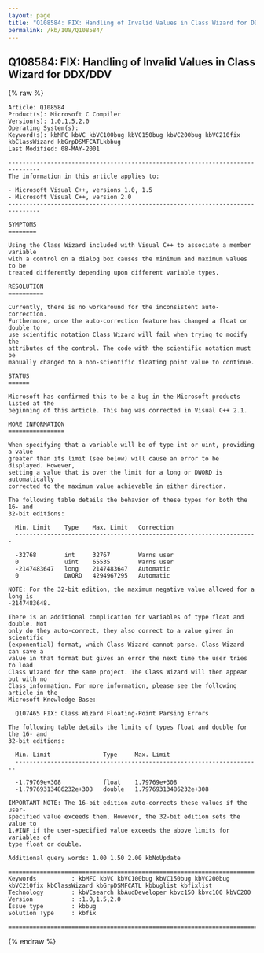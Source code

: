 ```yaml
---
layout: page
title: "Q108584: FIX: Handling of Invalid Values in Class Wizard for DDX/DDV"
permalink: /kb/108/Q108584/
---
```


## Q108584: FIX: Handling of Invalid Values in Class Wizard for DDX/DDV

{% raw %}

	Article: Q108584
	Product(s): Microsoft C Compiler
	Version(s): 1.0,1.5,2.0
	Operating System(s): 
	Keyword(s): kbMFC kbVC kbVC100bug kbVC150bug kbVC200bug kbVC210fix kbClassWizard kbGrpDSMFCATLkbbug
	Last Modified: 08-MAY-2001
	
	-------------------------------------------------------------------------------
	The information in this article applies to:
	
	- Microsoft Visual C++, versions 1.0, 1.5 
	- Microsoft Visual C++, version 2.0 
	-------------------------------------------------------------------------------
	
	SYMPTOMS
	========
	
	Using the Class Wizard included with Visual C++ to associate a member variable
	with a control on a dialog box causes the minimum and maximum values to be
	treated differently depending upon different variable types.
	
	RESOLUTION
	==========
	
	Currently, there is no workaround for the inconsistent auto-correction.
	Furthermore, once the auto-correction feature has changed a float or double to
	use scientific notation Class Wizard will fail when trying to modify the
	attributes of the control. The code with the scientific notation must be
	manually changed to a non-scientific floating point value to continue.
	
	STATUS
	======
	
	Microsoft has confirmed this to be a bug in the Microsoft products listed at the
	beginning of this article. This bug was corrected in Visual C++ 2.1.
	
	MORE INFORMATION
	================
	
	When specifying that a variable will be of type int or uint, providing a value
	greater than its limit (see below) will cause an error to be displayed. However,
	setting a value that is over the limit for a long or DWORD is automatically
	corrected to the maximum value achievable in either direction.
	
	The following table details the behavior of these types for both the 16- and
	32-bit editions:
	
	  Min. Limit    Type    Max. Limit   Correction
	  ---------------------------------------------------------------------
	
	  -32768        int     32767        Warns user
	  0             uint    65535        Warns user
	  -2147483647   long    2147483647   Automatic
	  0             DWORD   4294967295   Automatic
	
	NOTE: For the 32-bit edition, the maximum negative value allowed for a long is
	-2147483648.
	
	There is an additional complication for variables of type float and double. Not
	only do they auto-correct, they also correct to a value given in scientific
	(exponential) format, which Class Wizard cannot parse. Class Wizard can save a
	value in that format but gives an error the next time the user tries to load
	Class Wizard for the same project. The Class Wizard will then appear but with no
	Class information. For more information, please see the following article in the
	Microsoft Knowledge Base:
	
	  Q107465 FIX: Class Wizard Floating-Point Parsing Errors
	
	The following table details the limits of types float and double for the 16- and
	32-bit editions:
	
	  Min. Limit               Type     Max. Limit
	  ----------------------------------------------------------------------
	
	  -1.79769e+308            float    1.79769e+308
	  -1.79769313486232e+308   double   1.79769313486232e+308
	
	IMPORTANT NOTE: The 16-bit edition auto-corrects these values if the user-
	specified value exceeds them. However, the 32-bit edition sets the value to
	1.#INF if the user-specified value exceeds the above limits for variables of
	type float or double.
	
	Additional query words: 1.00 1.50 2.00 kbNoUpdate
	
	======================================================================
	Keywords          : kbMFC kbVC kbVC100bug kbVC150bug kbVC200bug kbVC210fix kbClassWizard kbGrpDSMFCATL kbbuglist kbfixlist
	Technology        : kbVCsearch kbAudDeveloper kbvc150 kbvc100 kbVC200
	Version           : :1.0,1.5,2.0
	Issue type        : kbbug
	Solution Type     : kbfix
	
	=============================================================================
	

{% endraw %}
